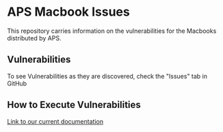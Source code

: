 
# APS Macbook Issues

This repository carries information on the vulnerabilities for the Macbooks distributed by APS. 


## Vulnerabilities
To see Vulnerabilities as they are discovered, check the "Issues" tab in GitHub
## How to Execute Vulnerabilities
[Link to our current documentation](https://github.com/JOOT49/APSMacbook/wiki)

